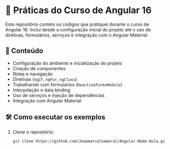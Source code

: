 # 🚀 Práticas do Curso de Angular 16

Este repositório contém os códigos que pratiquei durante o curso de Angular 16. Inclui desde a configuração inicial do projeto até o uso de diretivas, formulários, serviços e integração com o Angular Material.

## 📌 Conteúdo
- Configuração do ambiente e inicialização do projeto
- Criação de componentes
- Rotas e navegação
- Diretivas (`ngIf`, `ngFor`, `ngClass`)
- Trabalhando com formulários (`ReactiveFormsModule`)
- Interpolação e data binding
- Uso de serviços e injeção de dependências
- Integração com Angular Material

## 🛠️ Como executar os exemplos
1. Clone o repositório:
   ```sh
   git clone https://github.com/Joaomarceloamaral/Angular-Node-Aula.git
   